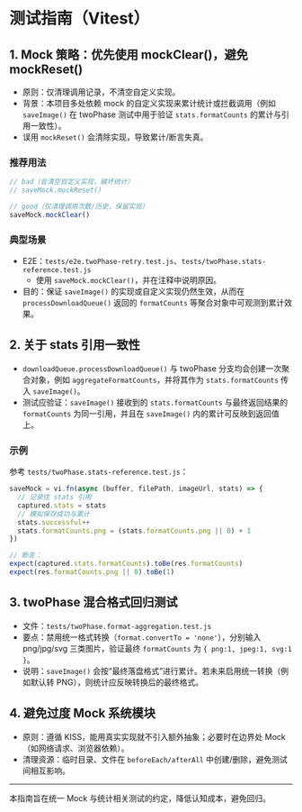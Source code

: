 # 测试指南（Vitest）

## 1. Mock 策略：优先使用 mockClear()，避免 mockReset()

- 原则：仅清理调用记录，不清空自定义实现。
- 背景：本项目多处依赖 mock 的自定义实现来累计统计或拦截调用（例如 `saveImage()` 在 twoPhase 测试中用于验证 `stats.formatCounts` 的累计与引用一致性）。
- 误用 `mockReset()` 会清除实现，导致累计/断言失真。

### 推荐用法
```js
// bad（会清空自定义实现，破坏统计）
// saveMock.mockReset()

// good（仅清理调用次数/历史，保留实现）
saveMock.mockClear()
```

### 典型场景
- E2E：`tests/e2e.twoPhase-retry.test.js`、`tests/twoPhase.stats-reference.test.js`
  - 使用 `saveMock.mockClear()`，并在注释中说明原因。
- 目的：保证 `saveImage()` 的实现或自定义实现仍然生效，从而在 `processDownloadQueue()` 返回的 `formatCounts` 等聚合对象中可观测到累计效果。

## 2. 关于 stats 引用一致性
- `downloadQueue.processDownloadQueue()` 与 twoPhase 分支均会创建一次聚合对象，例如 `aggregateFormatCounts`，并将其作为 `stats.formatCounts` 传入 `saveImage()`。
- 测试应验证：`saveImage()` 接收到的 `stats.formatCounts` 与最终返回结果的 `formatCounts` 为同一引用，并且在 `saveImage()` 内的累计可反映到返回值上。

### 示例
参考 `tests/twoPhase.stats-reference.test.js`：
```js
saveMock = vi.fn(async (buffer, filePath, imageUrl, stats) => {
  // 记录住 stats 引用
  captured.stats = stats
  // 模拟保存成功与累计
  stats.successful++
  stats.formatCounts.png = (stats.formatCounts.png || 0) + 1
})

// 断言：
expect(captured.stats.formatCounts).toBe(res.formatCounts)
expect(res.formatCounts.png || 0).toBe(1)
```

## 3. twoPhase 混合格式回归测试
- 文件：`tests/twoPhase.format-aggregation.test.js`
- 要点：禁用统一格式转换（`format.convertTo = 'none'`），分别输入 png/jpg/svg 三类图片，验证最终 `formatCounts` 为 `{ png:1, jpeg:1, svg:1 }`。
- 说明：`saveImage()` 会按“最终落盘格式”进行累计。若未来启用统一转换（例如默认转 PNG），则统计应反映转换后的最终格式。

## 4. 避免过度 Mock 系统模块
- 原则：遵循 KISS，能用真实实现就不引入额外抽象；必要时在边界处 Mock（如网络请求、浏览器依赖）。
- 清理资源：临时目录、文件在 `beforeEach/afterAll` 中创建/删除，避免测试间相互影响。

---

本指南旨在统一 Mock 与统计相关测试的约定，降低认知成本，避免回归。
